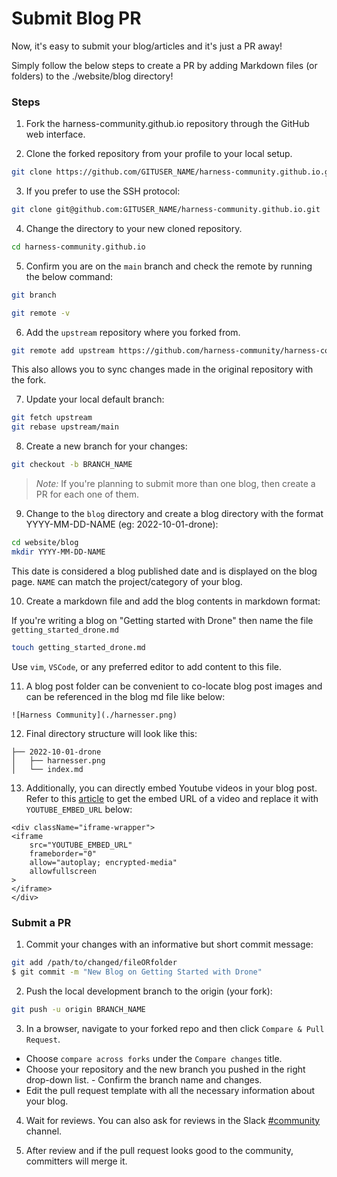 # Submit Blog PR

Now, it's easy to submit your blog/articles and it's just a PR away!

Simply follow the below steps to create a PR by adding Markdown files (or folders) to the ./website/blog directory!

### Steps
1. Fork the harness-community.github.io repository through the GitHub web interface.

2. Clone the forked repository from your profile to your local setup.

```bash
git clone https://github.com/GITUSER_NAME/harness-community.github.io.git
```

3. If you prefer to use the SSH protocol:

```bash
git clone git@github.com:GITUSER_NAME/harness-community.github.io.git
```

4. Change the directory to your new cloned repository.

```bash
cd harness-community.github.io
```

5. Confirm you are on the `main` branch and check the remote by running the below command:

```bash
git branch
```
```bash
git remote -v
```

6. Add the `upstream` repository where you forked from.

```bash
git remote add upstream https://github.com/harness-community/harness-community.github.io.git
```

This also allows you to sync changes made in the original repository with the fork.

7. Update your local default branch:

```bash
git fetch upstream
git rebase upstream/main
```

8. Create a new branch for your changes:

```bash
git checkout -b BRANCH_NAME
```

> _Note:_ If you're planning to submit more than one blog, then create a PR for each one of them.

9. Change to the `blog` directory and create a blog directory with the format YYYY-MM-DD-NAME (eg: 2022-10-01-drone):

```bash
cd website/blog
mkdir YYYY-MM-DD-NAME 
```
This date is considered a blog published date and is displayed on the blog page. `NAME` can match the project/category of your blog.

10. Create a markdown file and add the blog contents in markdown format:

If you're writing a blog on "Getting started with Drone" then name the file `getting_started_drone.md`
```bash
touch getting_started_drone.md 
```
Use `vim`, `VSCode`, or any preferred editor to add content to this file.

11. A blog post folder can be convenient to co-locate blog post images and can be referenced in the blog md file like below:

```
![Harness Community](./harnesser.png)
```

12. Final directory structure will look like this:
```
├── 2022-10-01-drone
│   ├── harnesser.png
│   └── index.md
```

13. Additionally, you can directly embed Youtube videos in your blog post. Refer to this [article](https://support.google.com/youtube/answer/171780?hl=en) to get the embed URL of a video and replace it with `YOUTUBE_EMBED_URL` below:

```
<div className="iframe-wrapper">
<iframe
    src="YOUTUBE_EMBED_URL"
    frameborder="0"
    allow="autoplay; encrypted-media"
    allowfullscreen
>
</iframe>
</div>
```

### Submit a PR

1. Commit your changes with an informative but short commit message:

```bash
git add /path/to/changed/fileORfolder
$ git commit -m "New Blog on Getting Started with Drone"
```

2. Push the local development branch to the origin (your fork):
```bash
git push -u origin BRANCH_NAME
```

3. In a browser, navigate to your forked repo and then click `Compare & Pull Request`. 
- Choose `compare across forks` under the `Compare changes` title. 
- Choose your repository and the new branch you pushed in the right drop-down list. - Confirm the branch name and changes.
- Edit the pull request template with all the necessary information about your blog.

4. Wait for reviews. You can also ask for reviews in the Slack [#community](https://harnesscommunity.slack.com/archives/C044SFFSXJB) channel.

5. After review and if the pull request looks good to the community, committers will merge it.

